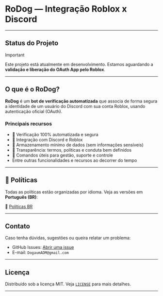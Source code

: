 # RoDog — Integração Roblox x Discord

---

## Status do Projeto

> [!IMPORTANT]
> Este projeto está atualmente em desenvolvimento.
> Estamos aguardando a **validação e liberação do OAuth App pelo Roblox**.

---

## O que é o RoDog?

**RoDog** é um **bot de verificação automatizada** que associa de forma segura a identidade de um usuário do Discord com sua conta Roblox, usando autenticação oficial (OAuth).

### Principais recursos

- 🔐 Verificação 100% automatizada e segura
- 🤝 Integração com Discord e Roblox
- 📝 Armazenamento mínimo de dados (sem informações sensíveis)
- 📄 Transparência: termos, políticas e conduta bem definidos
- 💬 Comandos úteis para gestão, suporte e controle
- Entre outras funcionalidades e recursos ao decorrer do tempo

---

## 📜 Políticas

Todas as políticas estão organizadas por idioma.
Veja as versões em **Português (BR)**:

📁 [Políticas BR](./Policies-BR/)

---

## Contato

Caso tenha dúvidas, sugestões ou queira relatar um problema:

- GitHub Issues: [Abrir uma issue](https://github.com/Dogaumm/RobloxAuthDocs/issues)
- E-mail: `DogaumADM@gmail.com`

---

## Licença

Distribuído sob a licença MIT. Veja [`LICENSE`](/LICENSE) para mais detalhes.

---
